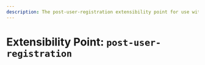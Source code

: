 ```yaml
---
description: The post-user-registration extensibility point for use with Auth0 Hooks
---
```


# Extensibility Point: `post-user-registration`
